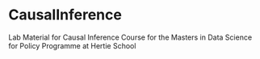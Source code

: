 # CausalInference

Lab Material for Causal Inference Course for the Masters in Data Science for Policy Programme at Hertie School
